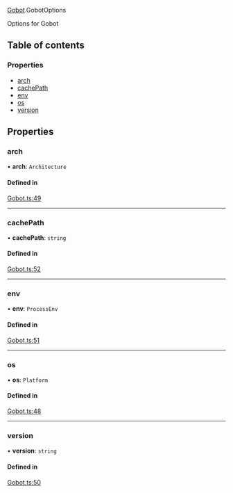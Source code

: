 [Gobot](../modules/Gobot.md).GobotOptions

Options for Gobot

## Table of contents

### Properties

- [arch](Gobot.GobotOptions.md#arch)
- [cachePath](Gobot.GobotOptions.md#cachepath)
- [env](Gobot.GobotOptions.md#env)
- [os](Gobot.GobotOptions.md#os)
- [version](Gobot.GobotOptions.md#version)

## Properties

### arch

• **arch**: `Architecture`

#### Defined in

[Gobot.ts:49](https://github.com/benallfree/gobot/blob/v1.0.0-alpha.22/src/Gobot.ts#L49)

___

### cachePath

• **cachePath**: `string`

#### Defined in

[Gobot.ts:52](https://github.com/benallfree/gobot/blob/v1.0.0-alpha.22/src/Gobot.ts#L52)

___

### env

• **env**: `ProcessEnv`

#### Defined in

[Gobot.ts:51](https://github.com/benallfree/gobot/blob/v1.0.0-alpha.22/src/Gobot.ts#L51)

___

### os

• **os**: `Platform`

#### Defined in

[Gobot.ts:48](https://github.com/benallfree/gobot/blob/v1.0.0-alpha.22/src/Gobot.ts#L48)

___

### version

• **version**: `string`

#### Defined in

[Gobot.ts:50](https://github.com/benallfree/gobot/blob/v1.0.0-alpha.22/src/Gobot.ts#L50)

